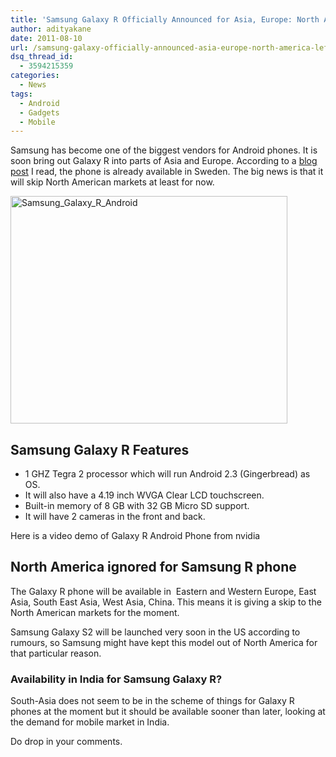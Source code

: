 ```yaml
---
title: 'Samsung Galaxy R Officially Announced for Asia, Europe: North America Left Out!'
author: adityakane
date: 2011-08-10
url: /samsung-galaxy-officially-announced-asia-europe-north-america-left/
dsq_thread_id:
  - 3594215359
categories:
  - News
tags:
  - Android
  - Gadgets
  - Mobile
---
```

Samsung has become one of the biggest vendors for Android phones. It is soon bring out Galaxy R into parts of Asia and Europe. According to a <a href="http://www.engadget.com/2011/08/10/samsung-galaxy-r-officially-announced-for-europe-and-asia-nobod/" onclick="_gaq.push(['_trackEvent', 'outbound-article', 'http://www.engadget.com/2011/08/10/samsung-galaxy-r-officially-announced-for-europe-and-asia-nobod/', 'blog post']);" title="engadget">blog post</a> I read, the phone is already available in Sweden. The big news is that it will skip North American markets at least for now.

[<img class="wp-image-51984" style="padding-left: 0px;padding-right: 0px;padding-top: 0px;border-width: 0px" src="http://cdn.devilsworkshop.org/files/2011/08/Samsung_Galaxy_R_Android_thumb.png" alt="Samsung_Galaxy_R_Android" width="443" height="364" border="0" />][1]

## Samsung Galaxy R Features

  * 1 GHZ Tegra 2 processor which will run Android 2.3 (Gingerbread) as OS.
  * It will also have a 4.19 inch WVGA Clear LCD touchscreen.
  * Built-in memory of 8 GB with 32 GB Micro SD support.
  * It will have 2 cameras in the front and back.

Here is a video demo of Galaxy R Android Phone from nvidia

## North America ignored for Samsung R phone

The Galaxy R phone will be available in  Eastern and Western Europe, East Asia, South East Asia, West Asia, China. This means it is giving a skip to the North American markets for the moment.

Samsung Galaxy S2 will be launched very soon in the US according to rumours, so Samsung might have kept this model out of North America for that particular reason.

### Availability in India for Samsung Galaxy R?

South-Asia does not seem to be in the scheme of things for Galaxy R phones at the moment but it should be available sooner than later, looking at the demand for mobile market in India.

Do drop in your comments.

 [1]: http://cdn.devilsworkshop.org/files/2011/08/Samsung_Galaxy_R_Android.png
